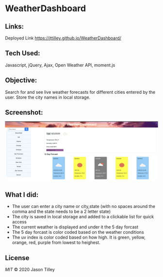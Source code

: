 # WeatherDashboard

## Links:
Deployed Link
https://jttilley.github.io/WeatherDashboard/

## Tech Used:
Javascript, jQuery, Ajax, Open Weather API, moment.js

## Objective:
Search for and see live weather forecasts for different cities entered by the user. Store the city names in local storage.

## Screenshot:
![screenshot](./Assets/Weather-Dashboard.png)

## What I did:
* The user can enter a city name or city,state (with no spaces around the comma and the state needs to be a 2 letter state)
* The city is saved in local storage and added to a clickable list for quick access
* The current weather is displayed and under it the 5 day forcast
* The 5 day forcast is color coded based on the weather conditions
* The uv index is color coded based on how high. It is green, yellow, orange, red, purple from lowest to heighest.

## License
*MIT* © 2020 Jason Tilley